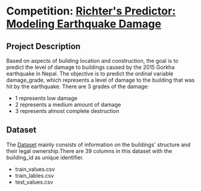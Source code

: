 # Competition: [Richter's Predictor: Modeling Earthquake Damage](https://www.drivendata.org/competitions/57/nepal-earthquake/)

## Project Description

Based on aspects of building location and construction, the goal is to predict the level of damage to buildings caused by the 2015 Gorkha earthquake in Nepal. The objective is to predict the ordinal variable damage_grade, which represents a level of damage to the building that was hit by the earthquake. There are 3 grades of the damage:

- 1 represents low damage
- 2 represents a medium amount of damage
- 3 represents almost complete destruction

## Dataset

The [Dataset](https://www.drivendata.org/competitions/57/nepal-earthquake/data/) mainly consists of information on the buildings' structure and their legal ownership.There are 39 columns in this dataset with the building_id as unique identifier.

- train_values.csv
- train_lables.csv
- test_values.csv
